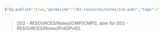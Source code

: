 ```yaml
---
{"dg-publish":true,"permalink":"/02-resources/notes/icm-pv6/","tags":["informatik/netzwerk/protokoll","informatik/netzwerk/ip/ipv6"],"noteIcon":"","updated":"2025-09-10T16:35:20.000+02:00"}
---
```


>[[02 - RESOURCES/Notes/ICMP\|ICMP]], aber für [[02 - RESOURCES/Notes/IPv6\|IPv6]].